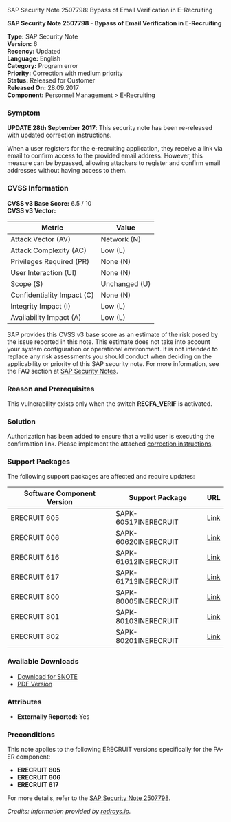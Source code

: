SAP Security Note 2507798: Bypass of Email Verification in E-Recruiting

**SAP Security Note 2507798 - Bypass of Email Verification in E-Recruiting**

**Type:** SAP Security Note  
**Version:** 6  
**Recency:** Updated  
**Language:** English  
**Category:** Program error  
**Priority:** Correction with medium priority  
**Status:** Released for Customer  
**Released On:** 28.09.2017  
**Component:** Personnel Management > E-Recruiting

### Symptom

**UPDATE 28th September 2017**: This security note has been re-released with updated correction instructions.

When a user registers for the e-recruiting application, they receive a link via email to confirm access to the provided email address. However, this measure can be bypassed, allowing attackers to register and confirm email addresses without having access to them.

### CVSS Information

**CVSS v3 Base Score:** 6.5 / 10  
**CVSS v3 Vector:**

| Metric                   | Value           |
|--------------------------|-----------------|
| Attack Vector (AV)       | Network (N)     |
| Attack Complexity (AC)   | Low (L)         |
| Privileges Required (PR) | None (N)        |
| User Interaction (UI)    | None (N)        |
| Scope (S)                | Unchanged (U)   |
| Confidentiality Impact (C)| None (N)        |
| Integrity Impact (I)     | Low (L)         |
| Availability Impact (A)  | Low (L)         |

SAP provides this CVSS v3 base score as an estimate of the risk posed by the issue reported in this note. This estimate does not take into account your system configuration or operational environment. It is not intended to replace any risk assessments you should conduct when deciding on the applicability or priority of this SAP security note. For more information, see the FAQ section at [SAP Security Notes](https://support.sap.com/securitynotes).

### Reason and Prerequisites

This vulnerability exists only when the switch **RECFA_VERIF** is activated.

### Solution

Authorization has been added to ensure that a valid user is executing the confirmation link. Please implement the attached [correction instructions](https://me.sap.com/corrins/0002507798/353).

### Support Packages

The following support packages are affected and require updates:

| Software Component Version | Support Package                  | URL                                                                                  |
|----------------------------|----------------------------------|--------------------------------------------------------------------------------------|
| ERECRUIT 605               | SAPK-60517INERECRUIT             | [Link](https://me.sap.com/supportpackage/SAPK-60517INERECRUIT)                      |
| ERECRUIT 606               | SAPK-60620INERECRUIT             | [Link](https://me.sap.com/supportpackage/SAPK-60620INERECRUIT)                      |
| ERECRUIT 616               | SAPK-61612INERECRUIT             | [Link](https://me.sap.com/supportpackage/SAPK-61612INERECRUIT)                      |
| ERECRUIT 617               | SAPK-61713INERECRUIT             | [Link](https://me.sap.com/supportpackage/SAPK-61713INERECRUIT)                      |
| ERECRUIT 800               | SAPK-80005INERECRUIT             | [Link](https://me.sap.com/supportpackage/SAPK-80005INERECRUIT)                      |
| ERECRUIT 801               | SAPK-80103INERECRUIT             | [Link](https://me.sap.com/supportpackage/SAPK-80103INERECRUIT)                      |
| ERECRUIT 802               | SAPK-80201INERECRUIT             | [Link](https://me.sap.com/supportpackage/SAPK-80201INERECRUIT)                      |

### Available Downloads

- [Download for SNOTE](https://notesdownloads.sap.com/note/0040000019652152017)
- [PDF Version](https://userapps.support.sap.com/sap/support/sfm/notes/print/0002507798?language=en-US&token=24CCC31FF09C700304C48328279411EC)

### Attributes

- **Externally Reported:** Yes

### Preconditions

This note applies to the following ERECRUIT versions specifically for the PA-ER component:

- **ERECRUIT 605**
- **ERECRUIT 606**
- **ERECRUIT 617**

For more details, refer to the [SAP Security Note 2507798](https://me.sap.com/notes/2507798).

*Credits: Information provided by [redrays.io](https://redrays.io).*